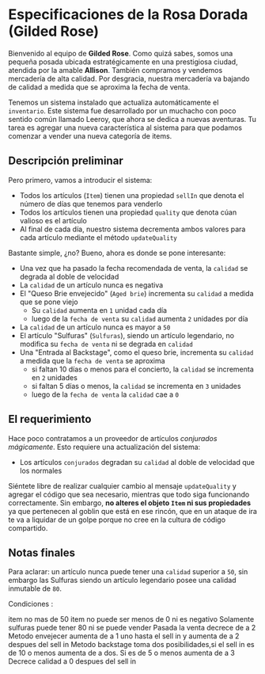 # Especificaciones de la Rosa Dorada (Gilded Rose)

Bienvenido al equipo de **Gilded Rose**.
Como quizá sabes, somos una pequeña posada ubicada estratégicamente en una prestigiosa ciudad, atendida por la amable **Allison**.
También compramos y vendemos mercadería de alta calidad.
Por desgracia, nuestra mercadería va bajando de calidad a medida que se aproxima la fecha de venta.

Tenemos un sistema instalado que actualiza automáticamente el `inventario`.
Este sistema fue desarrollado por un muchacho con poco sentido común llamado Leeroy, que ahora se dedica a nuevas aventuras.
Tu tarea es agregar una nueva característica al sistema para que podamos comenzar a vender una nueva categoría de items.

## Descripción preliminar

Pero primero, vamos a introducir el sistema:

- Todos los artículos (`Item`) tienen una propiedad `sellIn` que denota el número de días que tenemos para venderlo
- Todos los artículos tienen una propiedad `quality` que denota cúan valioso es el artículo
- Al final de cada día, nuestro sistema decrementa ambos valores para cada artículo mediante el método `updateQuality`

Bastante simple, ¿no? Bueno, ahora es donde se pone interesante:

- Una vez que ha pasado la fecha recomendada de venta, la `calidad` se degrada al doble de velocidad
- La `calidad` de un artículo nunca es negativa
- El "Queso Brie envejecido" (`Aged brie`) incrementa su `calidad` a medida que se pone viejo
  - Su `calidad` aumenta en `1` unidad cada día
  - luego de la `fecha de venta` su `calidad` aumenta `2` unidades por día
- La `calidad` de un artículo nunca es mayor a `50`
- El artículo "Sulfuras" (`Sulfuras`), siendo un artículo legendario, no modifica su `fecha de venta` ni se degrada en `calidad`
- Una "Entrada al Backstage", como el queso brie, incrementa su `calidad` a medida que la `fecha de venta` se aproxima
  - si faltan 10 días o menos para el concierto, la `calidad` se incrementa en `2` unidades
  - si faltan 5 días o menos, la `calidad` se incrementa en `3` unidades
  - luego de la `fecha de venta` la `calidad` cae a `0`

## El requerimiento

Hace poco contratamos a un proveedor de artículos _conjurados mágicamente_.
Esto requiere una actualización del sistema:

- Los artículos `conjurados` degradan su `calidad` al doble de velocidad que los normales

Siéntete libre de realizar cualquier cambio al mensaje `updateQuality` y agregar el código que sea necesario, mientras que todo siga funcionando correctamente. Sin embargo, **no alteres el objeto `Item` ni sus propiedades** ya que pertenecen al goblin que está en ese rincón, que en un ataque de ira te va a liquidar de un golpe porque no cree en la cultura de código compartido.

## Notas finales

Para aclarar: un artículo nunca puede tener una `calidad` superior a `50`, sin embargo las Sulfuras siendo un artículo legendario posee una calidad inmutable de `80`.

Condiciones :

item no mas de 50
item no puede ser menos de 0 ni es negativo
Solamente sulfuras puede tener 80 ni se puede vender
Pasada la venta decrece de a 2
Metodo envejecer aumenta de a 1 uno hasta el sell in y aumenta de a 2 despues del sell in
Metodo backstage toma dos posibilidades,si el sell in es de 10 o menos aumenta de a dos.
Si es de 5 o menos aumenta de a 3
Decrece calidad a 0 despues del sell in
